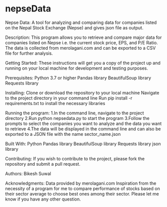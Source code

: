 # nepseData

Nepse Data:
A tool for analyzing and comparing data for companies listed on the Nepal Stock Exchange (Nepse) and gives json file as output.

Description:
This program allows you to retrieve and compare major data for companies listed on Nepse i.e. the current stock price, EPS, and P/E Ratio. The data is collected from merolagani.com and can be exported to a CSV file for further analysis.

Getting Started:
These instructions will get you a copy of the project up and running on your local machine for development and testing purposes.

Prerequisites:
Python 3.7 or higher
Pandas library
BeautifulSoup library
Requests library

Installing:
Clone or download the repository to your local machine
Navigate to the project directory in your command line
Run pip install -r requirements.txt to install the necessary libraries

Running the program:
1.In the command line, navigate to the project directory
2.Run python nepsedata.py to start the program
3.Follow the prompts to select the companies you want to analyze and the data you want to retrieve
4.The data will be displayed in the command line and can also be exported to a JSON file with the name sector_name.json

Built With:
Python
Pandas library
BeautifulSoup library
Requests library
json library

Contributing:
If you wish to contribute to the project, please fork the repository and submit a pull request.

Authors:
Bikesh Suwal

Acknowledgments:
Data provided by merolagani.com
Inspiration from the necessity of a program for me to compare performance of stocks based on their sector average to choose best ones among their sector.
Please let me know if you have any other question.
